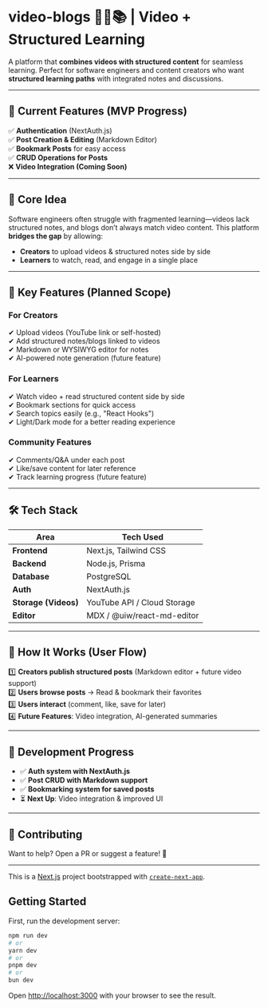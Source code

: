 # **video-blogs** 🧑‍💻📚 | Video + Structured Learning

A platform that **combines videos with structured content** for seamless learning. Perfect for software engineers and content creators who want **structured learning paths** with integrated notes and discussions.

---

## 🚀 **Current Features (MVP Progress)**

✅ **Authentication** (NextAuth.js)  
✅ **Post Creation & Editing** (Markdown Editor)  
✅ **Bookmark Posts** for easy access  
✅ **CRUD Operations for Posts**  
❌ **Video Integration (Coming Soon)**

---

## 🎯 **Core Idea**

Software engineers often struggle with fragmented learning—videos lack structured notes, and blogs don’t always match video content. This platform **bridges the gap** by allowing:

- **Creators** to upload videos & structured notes side by side
- **Learners** to watch, read, and engage in a single place

---

## 📌 **Key Features (Planned Scope)**

### **For Creators**

✔ Upload videos (YouTube link or self-hosted)  
✔ Add structured notes/blogs linked to videos  
✔ Markdown or WYSIWYG editor for notes  
✔ AI-powered note generation (future feature)

### **For Learners**

✔ Watch video + read structured content side by side  
✔ Bookmark sections for quick access  
✔ Search topics easily (e.g., "React Hooks")  
✔ Light/Dark mode for a better reading experience

### **Community Features**

✔ Comments/Q&A under each post  
✔ Like/save content for later reference  
✔ Track learning progress (future feature)

---

## 🛠 **Tech Stack**

| Area                 | Tech Used                   |
| -------------------- | --------------------------- |
| **Frontend**         | Next.js, Tailwind CSS       |
| **Backend**          | Node.js, Prisma             |
| **Database**         | PostgreSQL                  |
| **Auth**             | NextAuth.js                 |
| **Storage (Videos)** | YouTube API / Cloud Storage |
| **Editor**           | MDX / @uiw/react-md-editor  |

---

## 📌 **How It Works (User Flow)**

1️⃣ **Creators publish structured posts** (Markdown editor + future video support)  
2️⃣ **Users browse posts** → Read & bookmark their favorites  
3️⃣ **Users interact** (comment, like, save for later)  
4️⃣ **Future Features**: Video integration, AI-generated summaries

---

## 🚧 **Development Progress**

- ✅ **Auth system with NextAuth.js**
- ✅ **Post CRUD with Markdown support**
- ✅ **Bookmarking system for saved posts**
- ⏳ **Next Up**: Video integration & improved UI

---

## 📢 **Contributing**

Want to help? Open a PR or suggest a feature! 🚀

---

This is a [Next.js](https://nextjs.org) project bootstrapped with [`create-next-app`](https://nextjs.org/docs/app/api-reference/cli/create-next-app).

## Getting Started

First, run the development server:

```bash
npm run dev
# or
yarn dev
# or
pnpm dev
# or
bun dev
```

Open [http://localhost:3000](http://localhost:3000) with your browser to see the result.
